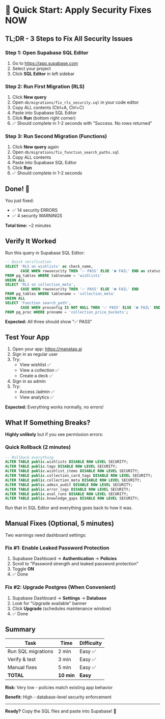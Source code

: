 # 🚀 Quick Start: Apply Security Fixes NOW

## TL;DR - 3 Steps to Fix All Security Issues

### Step 1: Open Supabase SQL Editor
1. Go to https://app.supabase.com
2. Select your project
3. Click **SQL Editor** in left sidebar

### Step 2: Run First Migration (RLS)
1. Click **New query**
2. Open `db/migrations/fix_rls_security.sql` in your code editor
3. Copy ALL contents (Ctrl+A, Ctrl+C)
4. Paste into Supabase SQL Editor
5. Click **Run** (bottom right corner)
6. ✅ Should complete in 1-2 seconds with "Success. No rows returned"

### Step 3: Run Second Migration (Functions)
1. Click **New query** again
2. Open `db/migrations/fix_function_search_paths.sql`
3. Copy ALL contents
4. Paste into Supabase SQL Editor
5. Click **Run**
6. ✅ Should complete in 1-2 seconds

## Done! 🎉

You just fixed:
- ✅ 14 security ERRORS
- ✅ 4 security WARNINGS

**Total time:** ~2 minutes

## Verify It Worked

Run this query in Supabase SQL Editor:

```sql
-- Quick verification
SELECT 'RLS on wishlists' as check_name, 
       CASE WHEN rowsecurity THEN '✅ PASS' ELSE '❌ FAIL' END as status
FROM pg_tables WHERE tablename = 'wishlists'
UNION ALL
SELECT 'RLS on collection_meta',
       CASE WHEN rowsecurity THEN '✅ PASS' ELSE '❌ FAIL' END
FROM pg_tables WHERE tablename = 'collection_meta'
UNION ALL
SELECT 'Function search_path',
       CASE WHEN proconfig IS NOT NULL THEN '✅ PASS' ELSE '❌ FAIL' END
FROM pg_proc WHERE proname = 'collection_price_buckets';
```

**Expected:** All three should show "✅ PASS"

## Test Your App

1. Open your app: https://manatap.ai
2. Sign in as regular user
3. Try:
   - View wishlist ✅
   - View a collection ✅
   - Create a deck ✅
4. Sign in as admin
5. Try:
   - Access /admin ✅
   - View analytics ✅

**Expected:** Everything works normally, no errors!

## What If Something Breaks?

**Highly unlikely** but if you see permission errors:

### Quick Rollback (2 minutes)
```sql
-- Rollback everything
ALTER TABLE public.wishlists DISABLE ROW LEVEL SECURITY;
ALTER TABLE public.tags DISABLE ROW LEVEL SECURITY;
ALTER TABLE public.wishlist_items DISABLE ROW LEVEL SECURITY;
ALTER TABLE public.collection_card_tags DISABLE ROW LEVEL SECURITY;
ALTER TABLE public.collection_meta DISABLE ROW LEVEL SECURITY;
ALTER TABLE public.admin_audit DISABLE ROW LEVEL SECURITY;
ALTER TABLE public.error_logs DISABLE ROW LEVEL SECURITY;
ALTER TABLE public.eval_runs DISABLE ROW LEVEL SECURITY;
ALTER TABLE public.knowledge_gaps DISABLE ROW LEVEL SECURITY;
```

Run that in SQL Editor and everything goes back to how it was.

## Manual Fixes (Optional, 5 minutes)

Two warnings need dashboard settings:

### Fix #1: Enable Leaked Password Protection
1. Supabase Dashboard → **Authentication** → **Policies**
2. Scroll to "Password strength and leaked password protection"
3. Toggle **ON**
4. ✅ Done

### Fix #2: Upgrade Postgres (When Convenient)
1. Supabase Dashboard → **Settings** → **Database**
2. Look for "Upgrade available" banner
3. Click **Upgrade** (schedules maintenance window)
4. ✅ Done

## Summary

| Task | Time | Difficulty |
|------|------|------------|
| Run SQL migrations | 2 min | Easy ✅ |
| Verify & test | 3 min | Easy ✅ |
| Manual fixes | 5 min | Easy ✅ |
| **TOTAL** | **10 min** | **Easy** |

**Risk:** Very low - policies match existing app behavior

**Benefit:** High - database-level security enforcement

---

**Ready?** Copy the SQL files and paste into Supabase! 🚀



